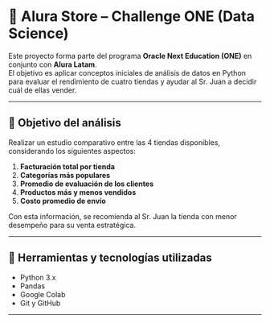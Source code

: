 # 🛒 Alura Store – Challenge ONE (Data Science)

Este proyecto forma parte del programa **Oracle Next Education (ONE)** en conjunto con **Alura Latam**.  
El objetivo es aplicar conceptos iniciales de análisis de datos en Python para evaluar el rendimiento de cuatro tiendas y ayudar al Sr. Juan a decidir cuál de ellas vender.

---

## 🎯 Objetivo del análisis

Realizar un estudio comparativo entre las 4 tiendas disponibles, considerando los siguientes aspectos:

1. **Facturación total por tienda**
2. **Categorías más populares**
3. **Promedio de evaluación de los clientes**
4. **Productos más y menos vendidos**
5. **Costo promedio de envío**

Con esta información, se recomienda al Sr. Juan la tienda con menor desempeño para su venta estratégica.

---

## 🧠 Herramientas y tecnologías utilizadas

- Python 3.x
- Pandas
- Google Colab
- Git y GitHub

---



